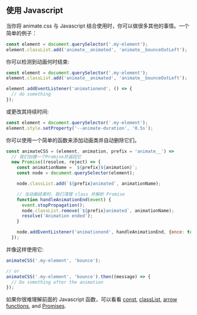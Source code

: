 ## 使用 Javascript

当你将 animate.css 与 Javascript 结合使用时，你可以做很多其他的事情。一个简单的例子：

```javascript
const element = document.querySelector('.my-element');
element.classList.add('animate__animated', 'animate__bounceOutLeft');
```

你可以检测到动画何时结束:

```javascript
const element = document.querySelector('.my-element');
element.classList.add('animate__animated', 'animate__bounceOutLeft');

element.addEventListener('animationend', () => {
  // do something
});
```

或更改其持续时间:

```javascript
const element = document.querySelector('.my-element');
element.style.setProperty('--animate-duration', '0.5s');
```

你可以使用一个简单的函数来添加动画类并自动删除它们。

```javascript
const animateCSS = (element, animation, prefix = 'animate__') =>
  // 我们创建一个Promise并返回它
  new Promise((resolve, reject) => {
    const animationName = `${prefix}${animation}`;
    const node = document.querySelector(element);

    node.classList.add(`${prefix}animated`, animationName);

    // 当动画结束时，我们清理 class 并解析 Promise
    function handleAnimationEnd(event) {
      event.stopPropagation();
      node.classList.remove(`${prefix}animated`, animationName);
      resolve('Animation ended');
    }

    node.addEventListener('animationend', handleAnimationEnd, {once: true});
  });
```

并像这样使用它:

```javascript
animateCSS('.my-element', 'bounce');

// or
animateCSS('.my-element', 'bounce').then((message) => {
  // Do something after the animation
});
```

如果你很难理解前面的 Javascript 函数，可以看看 [const](https://developer.mozilla.org/en-US/docs/Web/JavaScript/Reference/Statements/const), [classList](https://developer.mozilla.org/en-US/docs/Web/API/Element/classList), [arrow functions](https://developer.mozilla.org/en-US/docs/Web/JavaScript/Reference/Functions/Arrow_functions), and [Promises](https://developer.mozilla.org/en-US/docs/Web/JavaScript/Reference/Global_Objects/Promise).
